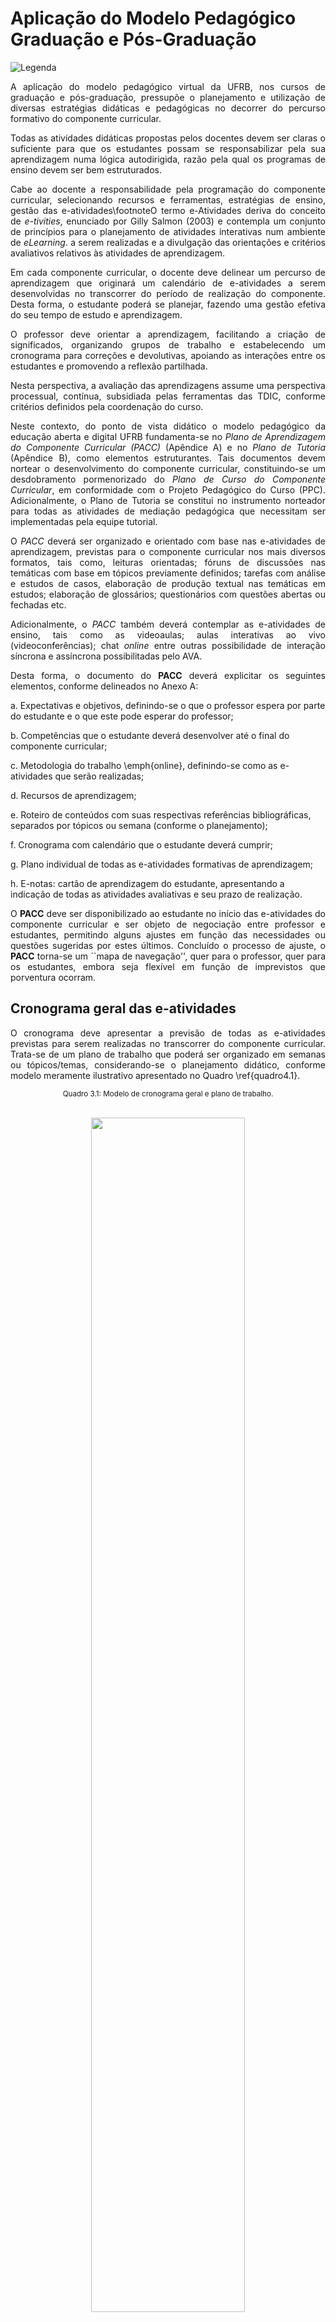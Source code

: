 
# **Aplicação do Modelo Pedagógico Graduação e Pós-Graduação**

<style>
p.combinado:first-letter { 
	color: #F5843A; 
	font-size:xx-large; 
}
.info {
  background-color: #e7f3fe;
  border-left: 6px solid #2196F3;
}
.success {
  background-color: #ddffdd;
  border-left: 6px solid #4CAF50;
}

.danger {
  background-color: #ffdddd;
  border-left: 6px solid #f44336;
}

.block {
  display: block;
  width: 100%;
  border: none;
  background-color: #4CAF50;
  color: white;
  padding: 14px 28px;
  font-size: 16px;
  cursor: pointer;
  text-align: center;
}

.block:hover {
  background-color: #ddd;
  color: black;
}
</style>
<link rel="stylesheet" href="https://use.fontawesome.com/releases/v5.8.2/css/all.css" integrity="sha384-oS3vJWv+0UjzBfQzYUhtDYW+Pj2yciDJxpsK1OYPAYjqT085Qq/1cq5FLXAZQ7Ay" crossorigin="anonymous">

![Legenda](../imagens/capitulo.png)



<p style="text-align: justify;">
A aplicação do modelo pedagógico virtual da UFRB, nos cursos de
graduação e pós-graduação, pressupõe o planejamento e utilização de
diversas estratégias didáticas e pedagógicas no decorrer do percurso
formativo do componente curricular.
</p>

<p style="text-align: justify;">
Todas as atividades didáticas propostas pelos docentes devem ser claras
o suficiente para que os estudantes possam se responsabilizar pela sua
aprendizagem numa lógica autodirigida, razão pela qual os programas de
ensino devem ser bem estruturados.
</p>

<p style="text-align: justify;">
Cabe ao docente a responsabilidade pela programação do componente
curricular, selecionando recursos e ferramentas, estratégias de ensino,
gestão das e-atividades\footnoteO termo e-Atividades deriva do conceito
	de <i>e-tivities</i>, enunciado por Gilly Salmon (2003) e contempla um
	conjunto de princípios para o planejamento de atividades interativas
	num ambiente de <i>eLearning</i>. a serem realizadas e a divulgação
das orientações e critérios avaliativos relativos às atividades de
aprendizagem.
</p>

<p style="text-align: justify;">
Em cada componente curricular, o docente deve delinear um percurso de
aprendizagem que originará um calendário de e-atividades a serem
desenvolvidas no transcorrer do período de realização do componente.
Desta forma, o estudante poderá se planejar, fazendo uma gestão efetiva
do seu tempo de estudo e aprendizagem.
</p>

<p style="text-align: justify;">
O professor deve orientar a aprendizagem, facilitando a criação de
significados, organizando grupos de trabalho e estabelecendo um
cronograma para correções e devolutivas, apoiando as interações entre os
estudantes e promovendo a reflexão partilhada.
</p>

<p style="text-align: justify;">
Nesta perspectiva, a avaliação das aprendizagens assume uma perspectiva
processual, contínua, subsidiada pelas ferramentas das TDIC, conforme
critérios definidos pela coordenação do curso.
</p>

<p style="text-align: justify;">
Neste contexto, do ponto de vista didático o modelo pedagógico da
educação aberta e digital UFRB fundamenta-se no <em>Plano de
	Aprendizagem do Componente Curricular (PACC)</em> (Apêndice A) e no
<em>Plano de Tutoria</em> (Apêndice B), como elementos
estruturantes. Tais documentos devem nortear o desenvolvimento do
componente curricular, constituindo-se um desdobramento pormenorizado do
<em>Plano de Curso do Componente Curricular</em>, em conformidade com o
Projeto Pedagógico do Curso (PPC). Adicionalmente, o Plano de Tutoria se
constitui no instrumento norteador para todas as atividades de mediação
pedagógica que necessitam ser implementadas pela equipe tutorial.
</p>

<p style="text-align: justify;">
O <em>PACC</em> deverá ser organizado e orientado com base nas
e-atividades de aprendizagem, previstas para o componente curricular nos
mais diversos formatos, tais como, leituras orientadas; fóruns de
discussões nas temáticas com base em tópicos previamente definidos;
tarefas com análise e estudos de casos, elaboração de produção textual
nas temáticas em estudos; elaboração de glossários; questionários com
questões abertas ou fechadas etc.
</p>

<p style="text-align: justify;">
Adicionalmente, o <em>PACC</em> também deverá contemplar as e-atividades
de ensino, tais como as videoaulas; aulas interativas ao vivo
(videoconferências); chat <i>online</i> entre outras possibilidade de
interação síncrona e assíncrona possibilitadas pelo AVA.
</p>

<p style="text-align: justify;">
Desta forma, o documento do <strong>PACC</strong> deverá explicitar os seguintes
elementos, conforme delineados no Anexo A:
</p>


a. Expectativas e objetivos, definindo-se o que o professor espera por
	parte do estudante e o que este pode esperar do professor;


b. Competências que o estudante deverá desenvolver até o final do
componente curricular;

c. Metodologia do trabalho \emph{online}, definindo-se como as
	e-atividades que serão realizadas;
	
d. Recursos de aprendizagem;
	
e. Roteiro de conteúdos com suas respectivas referências bibliográficas,
	separados por tópicos ou semana (conforme o planejamento);

f. Cronograma com calendário que o estudante deverá cumprir;

g. Plano individual de todas as e-atividades formativas de aprendizagem;
	
h. E-notas: cartão de aprendizagem do estudante, apresentando a indicação
	de todas as atividades avaliativas e seu prazo de realização.


<p style="text-align: justify;">
O <strong>PACC</strong> deve ser disponibilizado ao estudante no início das
e-atividades do componente curricular e ser objeto de negociação entre
professor e estudantes, permitindo alguns ajustes em função das
necessidades ou questões sugeridas por estes últimos. Concluído o processo de
ajuste, o <strong>PACC</strong> torna-se um ``mapa de navegação'', quer para o
professor, quer para os estudantes, embora seja flexível em função de
imprevistos que porventura ocorram.
</p>

## Cronograma geral das e-atividades

<p style="text-align: justify;">
O cronograma deve apresentar a previsão de todas as e-atividades
previstas para serem realizadas no transcorrer do componente curricular.
Trata-se de um plano de trabalho que poderá ser organizado em semanas ou
tópicos/temas, considerando-se o planejamento didático, conforme modelo
meramente ilustrativo apresentado no Quadro \ref{quadro4.1}.
</p>

<center>
  <p><small>Quadro 3.1: Modelo de cronograma geral e plano de trabalho. </small></p><br>
    <img src="../imagens/quadro_3_1.png" style="width: 70%; height: auto;"/>
</center>

<p style="text-align: justify;">
O cronograma de e-atividade possibilita que os estudantes tenham uma
visão geral de todas as demandas do componente curricular para que possa
se planejar os seus estudos. Tais informações são complementadas no seu
respectivo Plano da Atividade de Aprendizagem e demais orientações
fornecidas no AVA.
</p>

## Plano das e-atividades de aprendizagem

<p style="text-align: justify;">
Com o objetivo de fornecer aos estudantes norteamento para as
e-atividades de aprendizagem que resultem no desenvolvimento das
competências desejadas, o professor deverá elaborar e organizar um
conjunto de e-atividades formativas disponibilizadas ao longo do
componente curricular, formatada conforme o modelo ilustrativo
demonstrado no Quadro \ref{quadro4.2}.
</p>

<p style="text-align: justify;">
O Plano de Atividade de Aprendizagem apresenta em pormenores as
informações da e-atividade, conforme sua sequência temporal, e
disponibilizado no AVA na respectiva atividade. Este plano individual de
atividade permite ao estudante ter uma visão clara do que lhe é
solicitado para cada uma das e-atividades do componente curricular,
visando compatibilizar com sua agenda profissional e pessoal.
</p>

<center>
  <p><small>Quadro 3.2: Modelo de plano para e-atividades de aprendizagem. </small></p><br>
    <img src="../imagens/quadro_3_2.png" style="width: 70%; height: auto;"/>
</center>


## Avaliação das e-aprendizagens

<p style="text-align: justify;">
Considerando-se os princípios que fundamentam o modelo pedagógico
virtual da UFRB para educação aberta e digital, a avaliação das
aprendizagens é embasada na sua perspectiva processual, visando a
correção de rumos e adoção de estratégias que permitam reforçar as
aprendizagens. Assim, concebe-se a avaliação como parte do ato
pedagógico, ou seja, em uma indissociável e dinâmica aliança entre o
planejamento de ensino, sua execução e avaliação que retroalimenta o
processo de ensino e aprendizagem, sendo incompatíveis as abordagens
autoritárias e excludentes da pedagogia tradicional, conforme sugere
Luckesi (2011).
</p>

<p style="text-align: justify;">
Ao conceber o processo de avaliação de forma integral resulta na
utilização de diversos instrumentos de investigação, visando recolher as
informações das aprendizagens dos estudantes, como esclarecem Santo e
Luz (2012). Partindo-se deste pressuposto, a estratégia de ensino deverá
contemplar e-atividades realizadas no AVA, tais como Tarefa, Fóruns,
Glossário, Questionário, Presença nas e-atividades síncronas entre
outras possibilidades. O Quadro \ref{quadro4.3.1} apresenta uma recomendação para
elaboração do documento <strong>E-notas</strong>, que poderá ser adaptado às
especificidades de cada componente curricular e disponibilizado no AVA
para os estudantes.
</p>

<p style="text-align: justify;">
O <strong>E-notas</strong> tem como objetivo compartilhar com os estudantes
todos os instrumentos de avaliação das aprendizagens que serão
utilizados no transcorrer do componente curricular. Ademais, no
<strong>Bloco de Notas</strong> do AVA os estudantes poderão acompanhar
<em>online</em> os resultados alcançados no transcorrer do processo de
aprendizagem.
</p>

<p style="text-align: justify;">
Prevê-se que os estudantes possam elaborar <strong>Tarefas de
Produção de Conhecimento (PC)</strong> no transcorrer do componente
curricular, como um instrumento de avaliação processual. A tarefa de
produção do conhecimento se constitui em um pequeno documento elaborado
pelo estudante, postado <em>online</em> (recomenda-se a ferramenta Tarefa
no AVA), sendo capaz de demonstrar que o estudante desenvolveu a
competência desejada.
</p>


<center>
  <p><small>Quadro 3.3: Modelo de creditação das notas no E-Notas. </small></p><br>
    <img src="../imagens/quadro_3_3.png" style="width: 70%; height: auto;"/>
</center>

<p style="text-align: justify;">
No transcorrer do componente curricular, o estudante deverá elaborar no
mínimo uma tarefa de <strong>Produção do Conhecimento</strong> para cada crédito
de 17h cursadas, de acordo com o cronograma de atividades planejado pelo
docente. A Produção do Conhecimento deverá conter orientações
específicas para sua realização e descritas no seu respectivo Plano para
Atividade (veja Quadro \ref{quadro4.2}). Por exemplo, poderá solicitar a elaboração
de uma reflexão crítica relativa à aprendizagem, relatório sobre
pesquisas realizadas, estudo de caso, síntese de leituras, resolução de
exercícios etc. Caberá ao docente, decidir o tipo de trabalho e
solicitar a tarefa <strong>PC</strong> de acordo com a especificidade da área do
conhecimento e das competências a ser desenvolvidas.
</p>

<p style="text-align: justify;">
Os requisitos a serem contemplados na avaliação da tarefa de
<strong>Produção do Conhecimento</strong> deverão ser claramente definidos e
apresentados ao estudante no Plano para e-atividade (Quadro \ref{quadro4.2}).
Ademais, quando apropriado o professor também poderá disponibilizar um
barema com os critérios avaliativos que serão considerados na
e-atividade, norteando os estudantes e tutores quanto aos elementos que
lhe serão exigidos na correção. O Quadro \ref{quadro4.3.2} apresenta uma
recomendação de Barema que poderá ser adaptado às diversas
possibilidades da Tarefa - Produção de Conhecimento.
</p>

<p style="text-align: justify;">
A avaliação processual também deverá contemplar a realização de
<strong>Provas</strong> presenciais ou <em>online</em>, conforme estabelecido no
PPC e utilizando-se a ferramenta Questionário no AVA. A somatória das
provas realizadas deverá contemplar no mínimo 40\% das notas atribuídas
no processo avaliativo, seguindo-se sempre que possível o modelo
utilizado pelo Exame Nacional de Desempenho do Estudante. (ENADE).
Verifique no Apêndice C as recomendações relativas à elaboração de
provas.
</p>


<center>
  <p><small>Quadro 3.4: Modelo de Barema para correção da Tarefa - Produção do Conhecimento. </small></p><br>
    <img src="../imagens/quadro_3_4.png" style="width: 70%; height: auto;"/>
</center>

<p style="text-align: justify;">
A realização de <strong>Fóruns</strong> se constitui em elemento norteador da
construção do conhecimento e das aprendizagens dos estudantes,
utilizando-se a ferramenta <strong>Fórum</strong> no AVA. O Quadro \ref{quadro4.3.3}
apresenta as possibilidades de configuração dos fóruns, disponibilizados
no AVA- <em>Moodle</em>, cabendo ao docente a sua configuração.
</p>


<center>
  <p><small>Quadro 3.5: Tipos de fóruns e suas características. </small></p><br>
    <img src="../imagens/quadro_3_5.png" style="width: 70%; height: auto;"/>
    <br> <small>Fonte: Monteiro <em>et al</em> (2012, p. 84).
  </small>
</center>

<p style="text-align: justify;">
No tocante à avaliação do Fórum, é necessário que os critérios sejam
explicitados no Plano de e-atividade de Aprendizagem (Quadro \ref{quadro4.2}),
disponibilizado ao estudante. O Quadro \ref{quadro4.3.4} apresenta uma proposta de
roteiro para avaliação do Fórum, podendo ser adaptado para outras
ferramentas de construção coletiva do conhecimento no AVA, tal como
Wiki.
</p>

<p style="text-align: justify;">
Considerando-se que os estudantes frequentam simultaneamente outros
componentes curriculares, considera-se importante que as atividades
avaliativas sejam planejadas visando possibilitar que se empenhem em
todos os componentes em que estejam matriculados.
</p>

<center>
  <p><small>Quadro 3.6: Roteiro para Avaliação no Fórum de discussão. </small></p><br>
    <img src="../imagens/quadro_3_6.png" style="width: 70%; height: auto;"/>
    <br> <small>Fonte: Monteiro, Moreira e Lencastre (2015, p. 63).
  </small>
</center>

<p style="text-align: justify;">
Caberá ao professor organizar cada componente curricular, com momentos
dedicados à realização das e-atividades formativas (videoaulas, leituras
etc), e momentos dedicados ao esclarecimento de dúvidas, quer por meio
de chat, fórum ou videoconferência. Sempre que possível é desejável que
as e-atividades formativas sejam seguidas por atividades avaliativas
(Produção do Conhecimento, Fórum, etc) e do esclarecimento por parte do
professor.
</p>

<p style="text-align: justify;">
O conjunto dos instrumentos utilizados na avaliação, uma vez articulados
entre si, fornecem evidências que o estudante conseguiu desenvolver, em
menor ou maior grau, as competências previstas no componente curricular.
Deste modo, com base na utilização do <strong>E-notas</strong> e seus registros
<em>online</em> no <strong>Bloco de Notas</strong>, o estudante poderá investir
seu tempo em um processo de avaliação contínua, sendo-lhe creditado
progressivamente um valor quantitativo sustentado, eliminando-se o risco
advindo da concentração da avaliação em um único instrumento. Por outro
lado, a avaliação processual possibilitará a avaliação das competências
ao longo do período da oferta do componente curricular, em especial das
competências mais difíceis de avaliar com os instrumentos tradicionais
de avaliação.
</p>

## Ambiente Virtual de Aprendizagem (AVA)

<p style="text-align: justify;">
Todas as e-atividades do componente curricular são desenvolvidas no
Ambiente Virtual de Aprendizagem (AVA) que contempla diversas
possibilidades de recursos de comunicação e de inserção de materiais,
permitindo a interação, avaliação e gestão das aprendizagens. No AVA, é
imprescindível a presença do professor e equipe de tutores para
orientar, facilitar e monitorar as e-atividades e os estudantes.
</p>

<p style="text-align: justify;">
No transcorrer do processo de ensino e aprendizagem, o professor poderá
criar Fóruns para discussões de pontos mais difíceis ou mal
compreendidos pelos estudantes.
</p>

<p style="text-align: justify;">
Para evitar que sejam privilegiadas situações de comunicação um-para-um
(estudante-professor), os estudantes devem ser incentivados a
sistematizar suas dúvidas nos Fóruns moderados (Fórum de trabalho).
</p>

<p style="text-align: justify;">
Visando promover as interações síncronas, o professor poderá utilizar
concomitantemente as ferramentas disponibilizadas no AVA, tais como Chat
e aulas interativas ao vivo com a ferramenta para videoconferência
BigBlueButton. Nesses espaços síncronos, é possível alcançar elevado
nível de interação entre estudantes, professores e tutores,
possibilitando-se a redução do distanciamento transacional
(comunicacional e psíquico) que se instaura nos ambientes virtuais
(MOORE, 2002).
</p>

<p style="text-align: justify;">
Considerando-se o princípio da flexibilidade nos componentes
curriculares <em>online</em> ofertados no âmbito da UFRB, recomenda-se a
realização das e-atividades mínimas de ensino e aprendizagem
apresentadas no Quadro \ref{quadro4.4.1}.
</p>


<center>
  <p><small>Quadro 3.7: Recomendação para e-atividades de aprendizagem no AVA. </small></p><br>
    <img src="../imagens/quadro_3_7.png" style="width: 70%; height: auto;"/>
    <br> <small>Fonte: Monteiro, Moreira e Lencastre (2015, p. 63).
  </small>
</center>

## Equipe polidocente


<p style="text-align: justify;">
A equipe polidocente contempla professores, tutores e coordenadores que
atuam nos componentes curriculares. Cabe ao <strong>professor</strong> a
responsabilidade científica e pedagógica pelo componente curricular,
tendo apoio e acompanhamento dos <strong>tutores</strong> que poderão ser
docentes selecionados para esse fim.
</p>

<p style="text-align: justify;">
O planejamento do componente curricular é de responsabilidade do
professor, que deverá elaborar o <strong>PAAC</strong> e orientar a equipe de
tutores. Assim, o professor deverá elaborar um <strong>Plano de
Tutoria</strong>, explicando detalhadamente todas as e-atividades propostas no
componente curricular, contemplando-se seus objetivos, competências a
desenvolver, critérios avaliativos e prazos para as devolutivas. Veja
apêndice com o modelo para o Plano de Tutoria.
</p>

<p style="text-align: justify;">
As funções e responsabilidades do <strong>professor</strong> podem ser
sumarizadas da seguinte forma:
</p>

**i)** **Antes do início do componente curricular:**


<p style="text-align: justify;">
(a) Analisar o material didático (caso não seja o autor) e quando
		necessário propor à coordenação adequações, de acordo com o PPC do
		curso;
</p>

<p style="text-align: justify;">
(b) Elaborar o Plano de Aprendizagem e o Plano de Tutoria, utilizando os
		modelos padrão da UFRB (veja apêndice);
</p>

<p style="text-align: justify;">
(c) Estruturar o <em>design</em> educacional do AVA;
</p>

<p style="text-align: justify;">
(d) Inserir no AVA as avaliações presenciais com seu respectivo gabarito
		de correção;
</p>

<p style="text-align: justify;">
(e) Capacitar os tutores para o componente curricular, discutindo o
		material didático, PACC, ferramentas de uso no AVA, bem como o
		sistema de avaliação;
</p>

<p style="text-align: justify;">
(f) 	Participar da formação continuada oferecida pela UFRB.
</p>

**ii)** **Durante o desenvolvimento do componente curricular:** 


<p style="text-align: justify;">
(a) Acompanhar no AVA o trabalho dos estudantes e dos tutores;
</p>

<p style="text-align: justify;">
(b) Assessorar e monitorar os tutores para que atendam às dúvidas dos
		estudantes, no prazo máximo de 48 horas;
</p>

<p style="text-align: justify;">
(c) Caso necessário, elaborar outro material complementar (impresso,
		vídeo etc) para atender às situações específicas;
</p>

<p style="text-align: justify;">
(d) Participar dos momentos virtuais de interação síncrona e assíncrona,
		tais como chat, fórum, aula interativa ao vivo --
		(videoconferência), bem como dos momentos presenciais no Polo de
		EaD, quando for o caso;
</p>

<p style="text-align: justify;">
(e) Participar de reuniões com equipe pedagógica do curso para avaliar o
		andamento do componente curricular;
</p>

<p style="text-align: justify;">
(f) Participar dos encontros de formação continuada oferecidos pela
		UFRB;
</p>

<p style="text-align: justify;">
(g) Aplicar a ``Avaliação de Reação'' no AVA, relativa ao componente
		curricular e do curso.
</p>

**iii)** **Após o término do componente curricular:**


<p style="text-align: justify;">
(a) Postar as notas no módulo SIGAA (Sistema de Gestão das Atividades Acadêmicas) no prazo estabelecido pela
		coordenação do curso;
</p>

<p style="text-align: justify;">
(b) Redigir relatório sobre o desenvolvimento do componente curricular,
		discutindo criticamente os resultados da Avaliação de Reação.
</p>

<p style="text-align: justify;">
Em relação à <strong>equipe tutorial</strong>, concomitante às definições
específicas delineadas no Plano de Tutoria, suas principais atribuições
são as seguintes:
</p>

<p style="text-align: justify;">
(a) Mediar a comunicação de conteúdos entre o professor e os estudantes;
</p>

<p style="text-align: justify;">
(b) Esclarecer dúvidas dos estudantes em relação à aprendizagem, no prazo
	máximo de 48 horas, de forma articulada com o professor formador;
</p>

<p style="text-align: justify;">
(c) Apoiar o professor no desenvolvimento das e-atividades de aprendizagem
	planejadas;
</p>

<p style="text-align: justify;">
(d) Auxiliar nas e-atividades dos discentes;
</p>

<p style="text-align: justify;">
(e) Colaborar com a coordenação do curso na avaliação dos estudantes;
</p>

<p style="text-align: justify;">
(f) Elaborar relatórios periódicos de acompanhamento dos alunos e
	encaminhá-los à coordenação de tutoria;
</p>

<p style="text-align: justify;">
(g) Participar do processo de avaliação do componente curricular sob
	orientação do professor responsável;
</p>

<p style="text-align: justify;">
(h) Manter a regularidade de acesso de forma síncrona e assíncrona no AVA
	e dar retorno às solicitações dos estudantes;
</p>

<p style="text-align: justify;">
(i) Apoiar operacionalmente a coordenação do curso nas atividades
	presenciais nos Polos de EaD;
</p>

<p style="text-align: justify;">
(j) Possuir domínio satisfatório sobre os procedimentos acadêmicos da
	UFRB;
</p>

<p style="text-align: justify;">
(k) Estimular a formação de grupos de aprendizagem colaborativa entre os
	estudantes;
</p>

<p style="text-align: justify;">
(l) Dialogar e trabalhar de forma integrada e colaborativa com a
	coordenação do Polo de EaD, com o assistente à docência (quando
	houver) e com os estudantes;
</p>

<p style="text-align: justify;">
(m) Acompanhar as e-atividades acadêmicas dos estudantes conforme o
	cronograma do componente curricular;
</p>

<p style="text-align: justify;">
(n) Corrigir as e-atividades de aprendizagem e fornecer <em>feedback</em> ao
	estudante, conforme delineado no Plano de Tutoria.
</p>

## Equipe do curso 

<p style="text-align: justify;">
Em adição ao <strong>colegiado do curso</strong>, estabelecido e
operacionalizado em conformidade com os requisitos da UFRB, o modelo
para educação aberta e digital preconiza a coordenação do Polo de EaD e
assistência à docência (quando houver).
</p>

<p style="text-align: justify;">
São funções específicas da <strong>coordenação</strong> do Polo de EaD:
</p>

<p style="text-align: justify;">
a) Zelar pela infraestrutura do polo e realizar as ações necessárias para
	a conservação e seu funcionamento, considerando-se:
</p>

<p style="text-align: justify;">
I. Espaços físicos (salas de aulas, laboratórios, sanitários, auditório
		etc); ampliação ou adequação para a oferta de cursos novos;
		manutenção (torneiras, fechaduras, infiltração entre outros);
		segurança (pessoal e ou eletrônica); acessibilidade; mobiliário e
		sinalização (interna e externa);
</p>

<p style="text-align: justify;">
II. Provisão de dotação orçamentária com mantenedor do Polo para
		despesas gerais, tais como materiais de expediente; manutenção de
		equipamentos e mobiliário; formação e viagens; previsão de gastos
		com divulgação de novos cursos e processos seletivos; despesas com
		correio, água, luz, telefone, internet etc;
</p>

<p style="text-align: justify;">
III. Registro patrimonial com livro de registros atualizado;
</p>

<p style="text-align: justify;">
b) Orquestrar junto às Instituições Públicas de Ensino Superior (IPES)
	presentes no Polo de EaD, a distribuição e o uso das instalações para
	a realização das atividades dos diversos cursos;
</p>

<p style="text-align: justify;">
c) Articular-se com o mantenedor do Polo visando prover as necessidades
	de pessoal e de ampliação do Polo;
</p>

<p style="text-align: justify;">
d) Acompanhar as necessidades administrativas das atividades presenciais;
</p>

<p style="text-align: justify;">
e) Acompanhar e gerenciar o recebimento de materiais do Polo;
</p>

<p style="text-align: justify;">
f) Dialogar e trabalhar de forma integrada com a equipe tutorial,
	assistente à docência (quando houver) e os estudantes;
</p>

<p style="text-align: justify;">
g) Em parceria com o assistente à docência (quando houver), atuar na
	organização de toda a estrutura da tutoria presencial, incluindo
	definição de horários e escala das sessões, aplicação das avaliações e
	atividades presenciais e posterior acompanhamento.
</p>

<p style="text-align: justify;">
No tocante ao assistente à docência (quando houver), são as seguintes
suas funções:
</p>

<p style="text-align: justify;">
a) Apoiar as ações gerenciais da UFRB e agências de fomento;
</p>

<p style="text-align: justify;">
b) Auxiliar a UFRB na dinâmica do processo de atendimento tutorial com
	foco no atendimento presencial, com o auxílio das TDIC;
</p>

<p style="text-align: justify;">
c) 	Auxiliar a UFRB na articulação entre agência de fomento, mantenedores
	e Polo na oferta de cursos;
</p>

<p style="text-align: justify;">
d) Em parceria com o coordenador do Polo, realizar eventos acadêmicos e
	de integração do Polo à comunidade;
</p>

<p style="text-align: justify;">
e) Acompanhar o desempenho da tutoria no Polo, tendo em vista o
	aperfeiçoamento das atividades desenvolvidas;
</p>

<p style="text-align: justify;">
f) Realizar o atendimento aos estudantes com o objetivo de buscar
	soluções para encaminhamento de demandas acadêmicas;
</p>

<p style="text-align: justify;">
g) Acompanhar as avaliações presenciais no Polo em parceria com a
	coordenação do Polo e Tutores;
</p>

<p style="text-align: justify;">
h) Dialogar e trabalhar de forma integrada e colaborativa com a
	coordenação de Polo, equipe tutorial e estudantes;
</p>

<p style="text-align: justify;">
i) Ter domínio satisfatório sobre os procedimentos acadêmicos da UFRB;
</p>

<p style="text-align: justify;">
j) Conhecer a estrutura de funcionamento dos cursos da UFRB ofertados no
	Polo;
</p>

<p style="text-align: justify;">
k) Estimular a formação de grupos de aprendizagem colaborativa com os
	estudantes;
</p>

<p style="text-align: justify;">
l) Acompanhar as e-atividades acadêmicas dos estudantes junto com a
	equipe tutorial, conforme o cronograma do curso;
</p>

<p style="text-align: justify;">
m) Na inexistência do assistente à docência, suas funções são exercidas
	pela coordenação do Polo.
</p>



